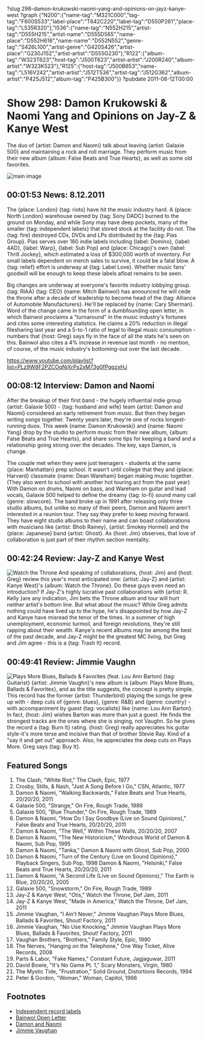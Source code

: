 ?slug 298-damon-krukowski-naomi-yang-and-opinions-on-jayz-kanye-west
?graph {"N200":{"name-tag":"M321C000","tag-tag":"F600S533","label-place":"T642C220","label-tag":"D550P261","place-tag":"L535R320"},"I536":{"name-tag":"N552H215","artist-tag":"D555H215","artist-name":"D555D565","name-place":"D552H616","name-name":"D552N552","genre-tag":"S426L100","artist-genre":"G420S426","artist-place":"G230J152","artist-artist":"D555G230"},"R122":{"album-tag":"W323T623","host-tag":"J500T623","artist-artist":"J200R240","album-artist":"W323K523"},"R125":{"host-tag":"J500B653","name-tag":"L516V242","artist-artist":"J512T536","artist-tag":"J512G362","album-artist":"P425J512","album-tag":"P425B300"}}
?pubdate 2011-08-12T00:00

# Show 298: Damon Krukowski & Naomi Yang and Opinions on Jay-Z & Kanye West 
The duo of {artist: Damon and Naomi} talk about leaving {artist: Galaxie 500} and maintaining a rock and roll marriage. They perform music from their new album {album: False Beats and True Hearts}, as well as some old favorites.

![main image](http://static.soundopinions.org/images/2011/damon_naomi.jpg)


## 00:01:53 News: 8.12.2011
The {place: London} {tag: riots} have hit the music industry hard. A {place: North London} warehouse owned by {tag: Sony DADC} burned to the ground on Monday, and while Sony may have deep pockets, many of the smaller {tag: independent labels} that stored stock at the facility do not. The {tag: fire} destroyed CDs, DVDs and LPs distributed by the {tag: Pias Group}. Pias serves over 160 indie labels including {label: Domino}, {label: 4AD}, {label: Warp}, {label: Sub Pop} and {place: Chicago}'s own {label: Thrill Jockey}, which estimated a loss of $300,000 worth of inventory. For small labels dependent on merch sales to survive, it could be a fatal blow. A {tag: relief} effort is underway at {tag: Label Love}. Whether music fans' goodwill will be enough to keep these labels afloat remains to be seen.

Big changes are underway at everyone's favorite industry lobbying group. {tag: RIAA} {tag: CEO} {name: Mitch Bainwol} has announced he will cede the throne after a decade of leadership to become head of the {tag: Alliance of Automobile Manufacturers}. He'll be replaced by {name: Cary Sherman}. Word of the change came in the form of a dumbfounding open letter, in which Bainwol proclaims a "turnaround" in the music industry's fortunes and cites some interesting statistics. He claims a 20% reduction in illegal filesharing last year and a 5-to-1 ratio of legal to illegal music consumption - numbers that {host: Greg} says fly in the face of all the stats he's seen on this. Bainwol also cites a 4% increase in revenue last month - no mention, of course, of the music industry's bottoming-out over the last decade.

https://www.youtube.com/playlist?list=PLz9W8F2PZCOqNjXrPs2xM73g0fPggzxHJ
## 00:08:12 Interview: Damon and Naomi
After the breakup of their first band - the hugely influential indie group {artist: Galaxie 500} - {tag: husband and wife} team {artist: Damon and Naomi} considered an early retirement from music. But then they began writing songs together. Twenty years later, they're one of rocks longest-running duos. This week {name: Damon Krukowski} and {name: Naomi Yang} drop by the studio to perform music from their new album, {album: False Beats and True Hearts}, and share some tips for keeping a band and a relationship going strong over the decades. The key, says Damon, is change.

The couple met when they were just teenagers - students at the same {place: Manhattan} prep school. It wasn't until college that they and {place: Harvard} classmate {name: Dean Wareham} began making music together. (They also went to school with another hot touring act from the past year) With Damon on drums, Naomi on bass, and Wareham on guitar and lead vocals, Galaxie 500 helped to define the dreamy {tag: lo-fi} sound many call {genre: slowcore}. The band broke up in 1991 after releasing only three studio albums, but unlike so many of their peers, Damon and Naomi aren't interested in a reunion tour. They say they prefer to keep moving forward. They have eight studio albums to their name and can boast collaborations with musicians like {artist: Bhob Rainey}, {artist: Smokey Hormel} and the {place: Japanese} band {artist: Ghost}. As {host: Jim} observes, that love of collaboration is just part of their rhythm section mentality.

## 00:42:24 Review: Jay-Z and Kanye West
![Watch the Throne](https://upload.wikimedia.org/wikipedia/en/e/ee/Watch_The_Throne.jpg "112080/455392802")
And speaking of collaborations, {host: Jim} and {host: Greg} review this year's most anticipated one: {artist: Jay-Z} and {artist: Kanye West}'s {album: Watch the Throne}. Do these guys even need an introduction? If Jay-Z's highly lucrative past collaborations with {artist: R. Kelly }are any indication, Jim bets the Throne album and tour will hurt neither artist's bottom line. But what about the music? While Greg admits nothing could have lived up to the hype, he's disappointed by how Jay-Z and Kanye have misread the tenor of the times. In a summer of high unemployment, economic turmoil, and foreign revolutions, they're still rapping about their wealth. Kanye's recent albums may be among the best of the past decade, and Jay-Z might be the greatest MC living, but Greg and Jim agree - this is a {tag: Trash It} record.

## 00:49:41 Review: Jimmie Vaughn
![Plays More Blues, Ballads & Favorites (feat. Lou Ann Barton)](http://is1.mzstatic.com/image/thumb/Music/v4/f3/26/4a/f3264ad3-dbcf-8de1-1dda-576c83de1d67/source/600x600bb.jpg "485111/450617610")
{tag: Guitarist} {artist: Jimmie Vaughn}'s new album is {album: Plays More Blues, Ballads & Favorites}, and as the title suggests, the concept is pretty simple. This record has the former {artist: Thunderbird} playing the songs he grew up with - deep cuts of {genre: blues}, {genre: R&B} and {genre: country} - with accompaniment by guest {tag: vocalists} like {name: Lou Ann Barton}. In fact, {host: Jim} wishes Barton was more than just a guest. He finds the strongest tracks are the ones where she is singing, not Vaughn. So he gives the record a {tag: Burn It} rating. {host: Greg} really appreciates his guitar style-it's more terse and incisive than that of brother Stevie Ray. Kind of a "say it and get out" approach. Also, he appreciates the deep cuts on Plays More. Greg says {tag: Buy It}.



## Featured Songs
1. The Clash, "White Riot," The Clash, Epic, 1977
2. Crosby, Stills, & Nash, "Just A Song Before I Go," CSN, Atlantic, 1977
3. Damon & Naomi, "Walking Backwards," False Beats and True Hearts, 20/20/20, 2011
4. Galaxie 500, "Strange," On Fire, Rough Trade, 1989
5. Galaxie 500, "Blue Thunder," On Fire, Rough Trade, 1989
6. Damon & Naomi, "How Do I Say Goodbye (Live on Sound Opinions)," False Beats and True Hearts, 20/20/20, 2011
7. Damon & Naomi, "The Well," Within These Walls, 20/20/20, 2007
8. Damon & Naomi, "The New Historicism," Wondrous World of Damon & Naomi, Sub Pop, 1995
9. Damon & Naomi, "Tanka," Damon & Naomi with Ghost, Sub Pop, 2000
10. Damon & Naomi, "Turn of the Century (Live on Sound Opinions)," Playback Singers, Sub Pop, 1998 Damon & Naomi, "Helsinki," False Beats and True Hearts, 20/20/20, 2011
11. Damon & Naomi, "A Second Life (Live on Sound Opinions)," The Earth is Blue, 20/20/20, 2005
12. Galaxie 500, "Snowstorm," On Fire, Rough Trade, 1989
13. Jay-Z & Kanye West, "Otis," Watch the Throne, Def Jam, 2011
14. Jay-Z & Kanye West, "Made in America," Watch the Throne, Def Jam, 2011
15. Jimmie Vaughan, "I Ain't Never," Jimmie Vaughan Plays More Blues, Ballads & Favorites, Shout! Factory, 2011
16. Jimmie Vaughan, "No Use Knocking," Jimmie Vaughan Plays More Blues, Ballads & Favorites, Shout! Factory, 2011
17. Vaughan Brothers, "Brothers," Family Style, Epic, 1990
18. The Nerves, "Hanging on the Telephone," One Way Ticket, Alive Records, 2008
19. Parts & Labor, "Fake Names," Constant Future, Jagjaguwar, 2011
20. David Bowie, "It's No Game Pt. 1," Scary Monsters, Virgin, 1980
21. The Mystic Tide, "Frustration," Solid Ground, Distortions Records, 1994
22. Peter & Gordon, "Woman," Woman, Capitol, 1966


## Footnotes
- [Independent record labels](http://www.theguardian.com/music/2011/aug/09/independent-record-labels-stock-london-riots/print)
- [Bainwol Open Letter](http://www.hypebot.com/hypebot/2011/08/riaa-chief-mitch-bainwol-sends-a-goodbye-letter-to-the-music-industry-full-text.html)
- [Damon and Naomi](http://damonandnaomi.com/)
- [Jimmie Vaughan](http://www.jimmievaughan.com/)
